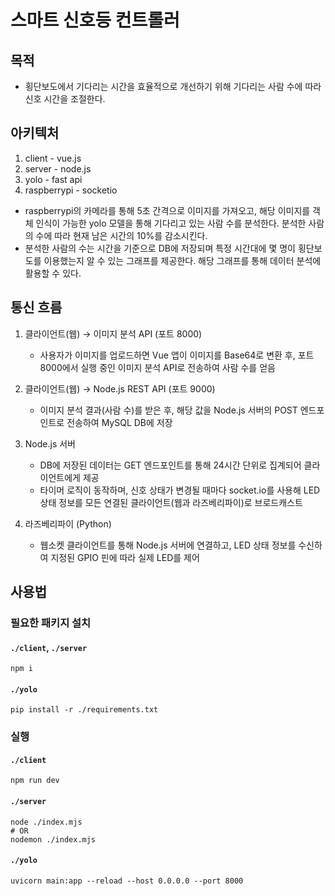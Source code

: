 # 스마트 신호등 컨트롤러

## 목적
- 횡단보도에서 기다리는 시간을 효율적으로 개선하기 위해 기다리는 사람 수에 따라 신호 시간을 조절한다.

## 아키텍처
1. client - vue.js
2. server - node.js
3. yolo - fast api
4. raspberrypi - socketio
- raspberrypi의 카메라를 통해 5초 간격으로 이미지를 가져오고, 해당 이미지를 객체 인식이 가능한 yolo 모델을 통해 기다리고 있는 사람 수를 분석한다. 분석한 사람의 수에 따라 현재 남은 시간의 10%를 감소시킨다.
- 분석한 사람의 수는 시간을 기준으로 DB에 저장되며 특정 시간대에 몇 명이 횡단보도를 이용했는지 알 수 있는 그래프를 제공한다. 해당 그래프를 통해 데이터 분석에 활용할 수 있다.

## 통신 흐름
1. 클라이언트(웹) → 이미지 분석 API (포트 8000)
   - 사용자가 이미지를 업로드하면 Vue 앱이 이미지를 Base64로 변환 후, 포트 8000에서 실행 중인 이미지 분석 API로 전송하여 사람 수를 얻음

2. 클라이언트(웹) → Node.js REST API (포트 9000)
   - 이미지 분석 결과(사람 수)를 받은 후, 해당 값을 Node.js 서버의 POST 엔드포인트로 전송하여 MySQL DB에 저장

3. Node.js 서버
   - DB에 저장된 데이터는 GET 엔드포인트를 통해 24시간 단위로 집계되어 클라이언트에게 제공
   - 타이머 로직이 동작하며, 신호 상태가 변경될 때마다 socket.io를 사용해 LED 상태 정보를 모든 연결된 클라이언트(웹과 라즈베리파이)로 브로드캐스트

4. 라즈베리파이 (Python)
   - 웹소켓 클라이언트를 통해 Node.js 서버에 연결하고, LED 상태 정보를 수신하여 지정된 GPIO 핀에 따라 실제 LED를 제어

## 사용법

### 필요한 패키지 설치

#### `./client`, `./server`
    npm i

#### `./yolo`
    pip install -r ./requirements.txt

### 실행

#### `./client`
    npm run dev

#### `./server`
    node ./index.mjs
    # OR
    nodemon ./index.mjs

#### `./yolo`
    uvicorn main:app --reload --host 0.0.0.0 --port 8000

